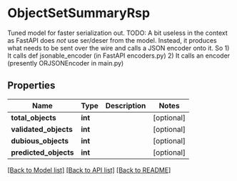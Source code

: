 # ObjectSetSummaryRsp

Tuned model for faster serialization out. TODO: A bit useless in the context as FastAPI does _not_ use ser/deser from the model.       Instead, it produces what needs to be sent over the wire and calls a JSON encoder onto it.       So 1) It calls def jsonable_encoder (in FastAPI encoders.py)          2) It calls an encoder (presently ORJSONEncoder in main.py)

## Properties
Name | Type | Description | Notes
------------ | ------------- | ------------- | -------------
**total_objects** | **int** |  | [optional] 
**validated_objects** | **int** |  | [optional] 
**dubious_objects** | **int** |  | [optional] 
**predicted_objects** | **int** |  | [optional] 

[[Back to Model list]](../README.md#documentation-for-models) [[Back to API list]](../README.md#documentation-for-api-endpoints) [[Back to README]](../README.md)


